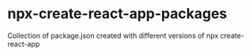# npx-create-react-app-packages
Collection of package.json created with different versions of npx create-react-app 
